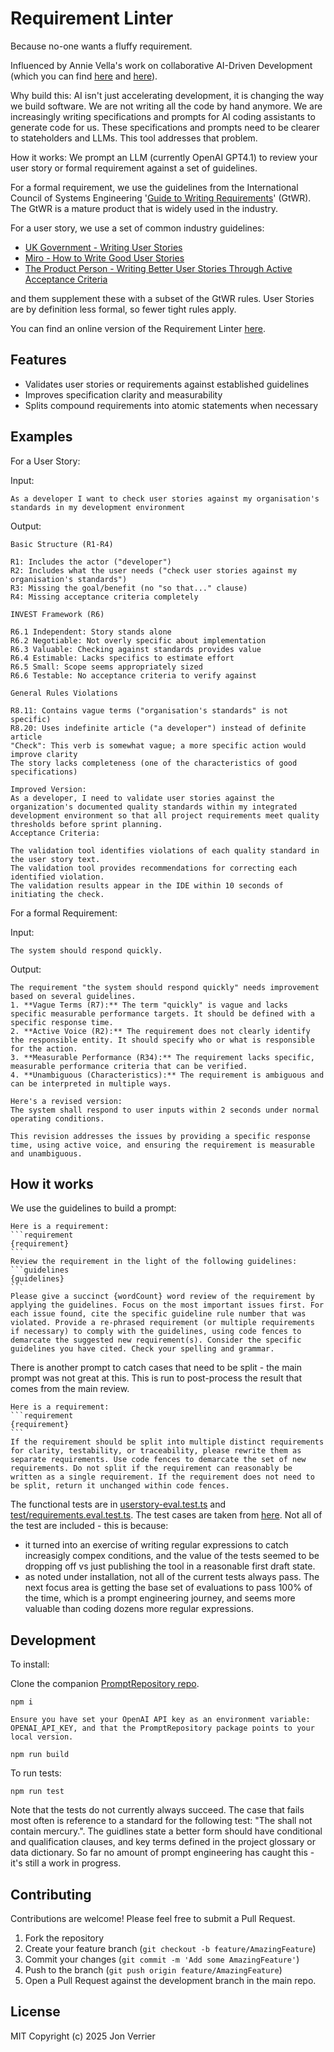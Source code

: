 # Requirement Linter

Because no-one wants a fluffy requirement.

Influenced by Annie Vella's work on collaborative AI-Driven Development (which you can find [here](https://annievella.com/posts/the-sdlc-strikes-back/) and [here](https://dl.acm.org/doi/10.1145/3715003)). 

Why build this:
AI isn't just accelerating development, it is changing the way we build software. We are not writing all the code by hand anymore. We are increasingly writing specifications and prompts for AI coding assistants to generate code for us. These specifications and prompts need to be clearer to stateholders and LLMs. This tool addresses that problem.  

How it works:
We prompt an LLM (currently OpenAI GPT4.1) to review your user story or formal requirement against a set of guidelines. 

For a formal requirement, we use the guidelines from the International Council of Systems Engineering '[Guide to Writing Requirements](https://www.incose.org/docs/default-source/working-groups/requirements-wg/gtwr/incose_rwg_gtwr_v4_040423_final_drafts.pdf)' (GtWR). The GtWR is a mature product that is widely used in the industry.  

For a user story, we use a set of common industry guidelines:
- [UK Government - Writing User Stories](https://www.gov.uk/service-manual/agile-delivery/writing-user-stories)
- [Miro - How to Write Good User Stories](https://miro.com/agile/how-to-write-good-user-story/)
- [The Product Person - Writing Better User Stories Through Active Acceptance Criteria](https://medium.com/theproductperson/writing-better-user-stories-through-active-acceptance-criteria-5615a54e2750)

and them supplement these with a subset of the GtWR rules. User Stories are by definition less formal, so fewer tight rules apply. 

You can find an online version of the Requirement Linter [here](https://nice-wave-0746ea503.6.azurestaticapps.net/index). 

## Features

- Validates user stories or requirements against established guidelines
- Improves specification clarity and measurability
- Splits compound requirements into atomic statements when necessary

## Examples

For a User Story: 

Input:
```plaintext
As a developer I want to check user stories against my organisation's standards in my development environment
```

Output:
```plaintext
Basic Structure (R1-R4)

R1: Includes the actor ("developer")
R2: Includes what the user needs ("check user stories against my organisation's standards")
R3: Missing the goal/benefit (no "so that..." clause)
R4: Missing acceptance criteria completely

INVEST Framework (R6)

R6.1 Independent: Story stands alone
R6.2 Negotiable: Not overly specific about implementation
R6.3 Valuable: Checking against standards provides value
R6.4 Estimable: Lacks specifics to estimate effort
R6.5 Small: Scope seems appropriately sized
R6.6 Testable: No acceptance criteria to verify against

General Rules Violations

R8.11: Contains vague terms ("organisation's standards" is not specific)
R8.20: Uses indefinite article ("a developer") instead of definite article
"Check": This verb is somewhat vague; a more specific action would improve clarity
The story lacks completeness (one of the characteristics of good specifications)

Improved Version:
As a developer, I need to validate user stories against the organization's documented quality standards within my integrated development environment so that all project requirements meet quality thresholds before sprint planning.
Acceptance Criteria:

The validation tool identifies violations of each quality standard in the user story text.
The validation tool provides recommendations for correcting each identified violation.
The validation results appear in the IDE within 10 seconds of initiating the check.
```

For a formal Requirement:

Input:
```plaintext
The system should respond quickly.
```

Output:
```plaintext
The requirement "the system should respond quickly" needs improvement based on several guidelines.
1. **Vague Terms (R7):** The term "quickly" is vague and lacks specific measurable performance targets. It should be defined with a specific response time.
2. **Active Voice (R2):** The requirement does not clearly identify the responsible entity. It should specify who or what is responsible for the action.
3. **Measurable Performance (R34):** The requirement lacks specific, measurable performance criteria that can be verified.
4. **Unambiguous (Characteristics):** The requirement is ambiguous and can be interpreted in multiple ways.

Here's a revised version:
The system shall respond to user inputs within 2 seconds under normal operating conditions.

This revision addresses the issues by providing a specific response time, using active voice, and ensuring the requirement is measurable and unambiguous.
```

## How it works

We use the guidelines to build a prompt: 
````code
Here is a requirement:
```requirement
{requirement}
```
Review the requirement in the light of the following guidelines:
```guidelines 
{guidelines} 
```
Please give a succinct {wordCount} word review of the requirement by applying the guidelines. Focus on the most important issues first. For each issue found, cite the specific guideline rule number that was violated. Provide a re-phrased requirement (or multiple requirements if necessary) to comply with the guidelines, using code fences to demarcate the suggested new requirement(s). Consider the specific guidelines you have cited. Check your spelling and grammar.
````
There is another prompt to catch cases that need to be split - the main prompt was not great at this. This is run to post-process the result that comes from the main review. 

````code
Here is a requirement:
```requirement
{requirement}
```
If the requirement should be split into multiple distinct requirements for clarity, testability, or traceability, please rewrite them as separate requirements. Use code fences to demarcate the set of new requirements. Do not split if the requirement can reasonably be written as a single requirement. If the requirement does not need to be split, return it unchanged within code fences.
```` 

The functional tests are in [userstory-eval.test.ts](test/userstory-eval.test.ts) and [test/requirements.eval.test.ts](test/requirements.eval.test.ts). The test cases are taken from [here](https://www.incose.org/docs/default-source/working-groups/requirements-wg/shared_gtwr/gtwr_characteristics_section_4_050423.pdf?sfvrsn=9a7548c7_2). Not all of the test are included - this is because:
- it turned into an exercise of writing regular expressions to catch increasigly compex conditions, and the value of the tests seemed to be dropping off vs just publishing the tool in a reasonable first draft state. 
- as noted under installation, not all of the current tests always pass. The next focus area is getting the base set of evaluations to pass 100% of the time, which is a prompt engineering journey, and seems more valuable than coding dozens more regular expressions. 


## Development

To install:

Clone the companion [PromptRepository repo](https://github.com/jonverrier/PromptRepository). 

```plaintext
npm i

Ensure you have set your OpenAI API key as an environment variable: OPENAI_API_KEY, and that the PromptRepository package points to your local version.

npm run build
```
To run tests:
```plaintext
npm run test
```
Note that the tests do not currently always succeed. The case that fails most often is reference to a standard for the following test: "The <SOI> shall not contain mercury.". The guidlines state a better form should have conditional and qualification clauses, and key terms defined in the project glossary or data dictionary. So far no amount of prompt engineering has caught this - it's still a work in progress.  


## Contributing

Contributions are welcome! Please feel free to submit a Pull Request.

1. Fork the repository
2. Create your feature branch (`git checkout -b feature/AmazingFeature`)
3. Commit your changes (`git commit -m 'Add some AmazingFeature'`)
4. Push to the branch (`git push origin feature/AmazingFeature`)
5. Open a Pull Request against the development branch in the main repo. 

## License

MIT
Copyright (c) 2025 Jon Verrier